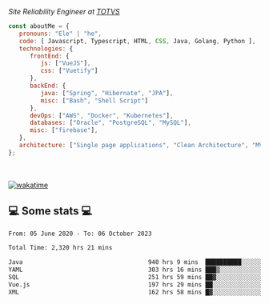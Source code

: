 <p><em>Site Reliability Engineer at <a href="https://www.totvs.com/">TOTVS</a></br>
</em></p>


```javascript
const aboutMe = {
   pronouns: "Ele" | "he",
   code: [ Javascript, Typescript, HTML, CSS, Java, Golang, Python ],
   technologies: {
      frontEnd: {
         js: ["VueJS"],
         css: ["Vuetify"]
      },
      backEnd: {
         java: ["Spring", "Hibernate", "JPA"],
         misc: ["Bash", "Shell Script"]
      },
      devOps: ["AWS", "Docker", "Kubernetes"],
      databases: ["Oracle", "PostgreSQL", "MySQL"],
      misc: ["firebase"],
   },
   architecture: ["Single page applications", "Clean Architecture", "MVC", "Microservices"],
};
```
</br></br>
[![wakatime](https://wakatime.com/badge/user/a3a8ed06-d304-4d6b-bc86-4adc418cdea7.svg)](https://wakatime.com/@a3a8ed06-d304-4d6b-bc86-4adc418cdea7)
<h2>💻 Some stats 💻</h2>

<!--START_SECTION:waka-->

```txt
From: 05 June 2020 - To: 06 October 2023

Total Time: 2,320 hrs 21 mins

Java                                   940 hrs 9 mins  ██████████░░░░░░░░░░░░░░░   40.52 %
YAML                                   303 hrs 16 mins ███▒░░░░░░░░░░░░░░░░░░░░░   13.07 %
SQL                                    251 hrs 59 mins ██▓░░░░░░░░░░░░░░░░░░░░░░   10.86 %
Vue.js                                 197 hrs 29 mins ██░░░░░░░░░░░░░░░░░░░░░░░   08.51 %
XML                                    162 hrs 58 mins █▓░░░░░░░░░░░░░░░░░░░░░░░   07.02 %
```

<!--END_SECTION:waka-->

